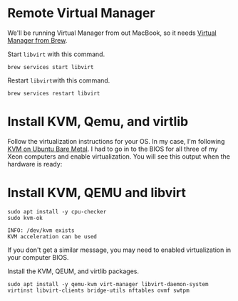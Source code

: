 # Remote Virtual Manager

We'll be running Virtual Manager from out MacBook, so it needs [Virtual Manager from Brew](https://www.arthurkoziel.com/running-virt-manager-and-libvirt-on-macos/).

Start `libvirt` with this command.
```shell
brew services start libvirt
```

Restart `libvirt`with this command.
```shell
brew services restart libvirt
```


# Install KVM, Qemu, and virtlib

Follow the virtualization instructions for your OS. In my case, I'm following [KVM on Ubuntu Bare Metal](https://www.wpdiaries.com/kvm-on-ubuntu/#kvm-packages). I had to go in to the BIOS for all three of my Xeon computers and enable virtualization. You will see this output when the hardware is ready:

# Install KVM, QEMU and libvirt

```shell
sudo apt install -y cpu-checker
sudo kvm-ok

INFO: /dev/kvm exists
KVM acceleration can be used
```
If you don't get a similar message, you may need to enabled virtualization in your computer BIOS.

Install the KVM, QEUM, and virtlib packages.

```shell
sudo apt install -y qemu-kvm virt-manager libvirt-daemon-system virtinst libvirt-clients bridge-utils nftables ovmf swtpm
```
